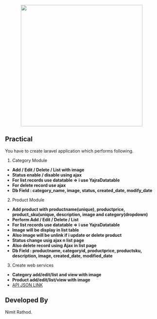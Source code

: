 <p align="center"><img src="https://www.evolutioninfosystem.com/wp-content/themes/evolution/assets/img/evolution-infosystem-icon-dark.png" width="400"></p>


## Practical

You have to create laravel application which performs following.
1.  Category Module
-   **Add / Edit / Delete / List with image**
-   **Status enable / disable using ajax**
-   **For list records use datatable => i use YajraDatatable**
-   **For delete record use ajax**
-   **Db Field : category_name, image, status, created_date, modify_date**

2.  Product Module
-   **Add product with productname(unique), productprice, product_sku(unique, description, image and category(dropdown)**
-   **Perform Add / Edit / Delete / List**
-   **For list records use datatable => i use YajraDatatable**
-   **Image will be display in list table**
-   **Also image will be unlink if i update or delete product**
-   **Status change usig ajax n list page**
-   **Also delete record using Ajax in list page**
-   **Db Field : productname, categoryid, productprice, productsku, description, image, created_date, modified_date**

3.  Create web services
-   **Category add/edit/list and view with image**
-   **Product add/edit/list/view with image**
-   [API JSON LINK](https://www.getpostman.com/collections/c9eaea259a403a94ca36)

## Developed By

Nimit Rathod.
